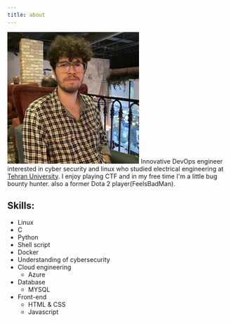 ```yaml
---
title: about
---
```

![Xai](/images/Xai.jpeg)
Innovative DevOps engineer interested in cyber security and linux who studied 
electrical engineering at [Tehran University](https://ut.ac.ir). I enjoy playing CTF and in my free time I'm a little bug bounty hunter.
also a former Dota 2 player(FeelsBadMan).

## Skills:
* Linux
* C
* Python
* Shell script
* Docker
* Understanding of cybersecurity
* Cloud engineering
   * Azure
* Database
   * MYSQL
* Front-end
   * HTML & CSS
   * Javascript





